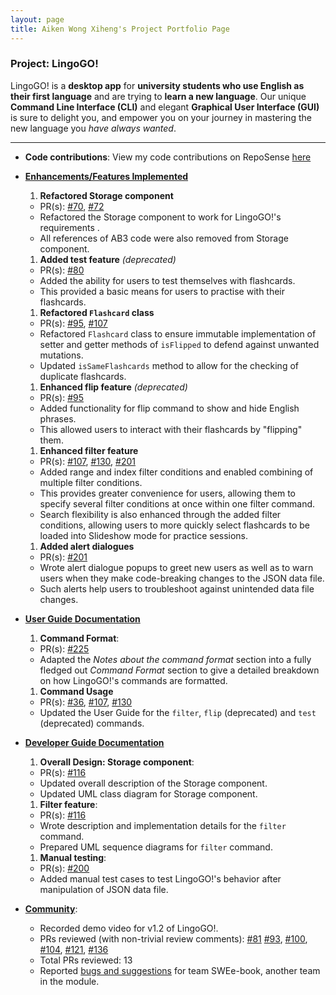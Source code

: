 ```yaml
---
layout: page
title: Aiken Wong Xiheng's Project Portfolio Page
---
```


### Project: LingoGO!

LingoGO! is a **desktop app** for **university students who use English as their first language** and are trying to **learn a
new language**. Our unique **Command Line Interface (CLI)** and
elegant **Graphical User Interface (GUI)** is sure to delight you, and empower you on your journey in mastering the new language you *have always wanted*.

<hr/>

* **Code contributions**: View my code contributions on RepoSense [here](https://nus-cs2103-ay2122s1.github.io/tp-dashboard/?search=aikenwx&sort=groupTitle&sortWithin=title&since=2021-09-17&timeframe=commit&mergegroup=&groupSelect=groupByRepos&breakdown=false)

* **<u>Enhancements/Features Implemented</u>**
  1. **Refactored Storage component**
  * PR(s): [\#70](https://github.com/AY2122S1-CS2103T-T11-2/tp/pull/70), [\#72](https://github.com/AY2122S1-CS2103T-T11-2/tp/pull/72)
  * Refactored the Storage component to work for LingoGO!'s requirements .
  * All references of AB3 code were also removed from Storage component.
  1. **Added test feature** *(deprecated)*
  * PR(s): [\#80](https://github.com/AY2122S1-CS2103T-T11-2/tp/pull/80)
  * Added the ability for users to test themselves with flashcards.
  * This provided a basic means for users to practise with their flashcards.
  1. **Refactored `Flashcard` class**
  * PR(s): [\#95](https://github.com/AY2122S1-CS2103T-T11-2/tp/pull/95), [\#107](https://github.com/AY2122S1-CS2103T-T11-2/tp/pull/107)
  * Refactored `Flashcard` class to ensure immutable implementation of setter and getter methods of `isFlipped` 
    to defend against unwanted mutations.
  * Updated `isSameFlashcards` method to allow for the checking of duplicate flashcards.
  1. **Enhanced flip feature** *(deprecated)*
  * PR(s): [\#95](https://github.com/AY2122S1-CS2103T-T11-2/tp/pull/95)
  * Added functionality for flip command to show and hide English phrases.
  * This allowed users to interact with their flashcards by "flipping" them.
  1. **Enhanced filter feature**
  * PR(s): [\#107](https://github.com/AY2122S1-CS2103T-T11-2/tp/pull/107),
    [\#130](https://github.com/AY2122S1-CS2103T-T11-2/tp/pull/130), [\#201](https://github.com/AY2122S1-CS2103T-T11-2/tp/pull/201)
  * Added range and index filter conditions and enabled combining of multiple filter conditions.
  * This provides greater convenience for users, allowing them to specify several filter conditions at once within one
    filter command.
  * Search flexibility is also enhanced through the added filter conditions, allowing users to more quickly select
    flashcards to be loaded into Slideshow mode for practice sessions.
  1. **Added alert dialogues**
  * PR(s): [\#201](https://github.com/AY2122S1-CS2103T-T11-2/tp/pull/201)
  * Wrote alert dialogue popups to greet new users as well as to warn users when they make code-breaking changes to
    the JSON data file.
  * Such alerts help users to troubleshoot against unintended data file changes.
* **<u>User Guide Documentation</u>**
  1. **Command Format**:
  * PR(s): [\#225](https://github.com/AY2122S1-CS2103T-T11-2/tp/pull/225)
  * Adapted the _Notes about the command format_ section into a fully fledged out _Command Format_ section to give a 
    detailed breakdown on how LingoGO!'s commands are formatted.
  1. **Command Usage**
  * PR(s): [\#36](https://github.com/AY2122S1-CS2103T-T11-2/tp/pull/36), [\#107](https://github.com/AY2122S1-CS2103T-T11-2/tp/pull/107),
    [\#130](https://github.com/AY2122S1-CS2103T-T11-2/tp/pull/130)
  * Updated the User Guide for the `filter`, `flip` (deprecated) and `test` (deprecated) commands. 
* **<u>Developer Guide Documentation</u>**
  1. **Overall Design: Storage component**:
  * PR(s): [\#116](https://github.com/AY2122S1-CS2103T-T11-2/tp/pull/116/commits)
  * Updated overall description of the Storage component.
  * Updated UML class diagram for Storage component.
  1. **Filter feature**:
  * PR(s): [\#116](https://github.com/AY2122S1-CS2103T-T11-2/tp/pull/116/commits)
  * Wrote description and implementation details for the `filter` command.
  * Prepared UML sequence diagrams for `filter` command.
  1. **Manual testing**:
  * PR(s): [\#200](https://github.com/AY2122S1-CS2103T-T11-2/tp/pull/200/commits)
  * Added manual test cases to test LingoGO!'s behavior after manipulation of JSON data file.
* **<u>Community</u>**:
  * Recorded demo video for v1.2 of LingoGO!.
  * PRs reviewed (with non-trivial review comments):
  [\#81](https://github.com/AY2122S1-CS2103T-T11-2/tp/pull/81)
  [\#93](https://github.com/AY2122S1-CS2103T-T11-2/tp/pull/93),
  [\#100](https://github.com/AY2122S1-CS2103T-T11-2/tp/pull/100),
  [\#104](https://github.com/AY2122S1-CS2103T-T11-2/tp/pull/104),
  [\#121](https://github.com/AY2122S1-CS2103T-T11-2/tp/pull/121),
  [\#136](https://github.com/AY2122S1-CS2103T-T11-2/tp/pull/136)
  * Total PRs reviewed: 13
  * Reported [bugs and suggestions](https://github.com/aikenwx/ped/issues) for team SWEe-book, another team in the module.
